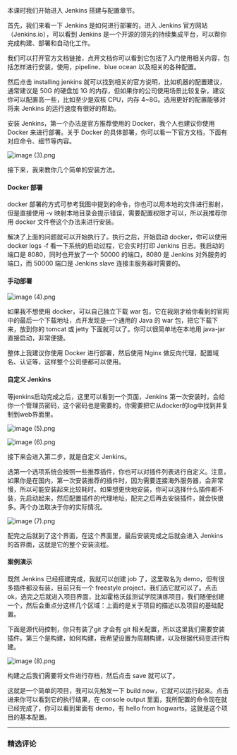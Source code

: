 <p>本课时我们开始进入 Jenkins 搭建与配置章节。</p>
<p>首先，我们来看一下 Jenkins 是如何进行部署的，进入 Jenkins 官方网站（Jenkins.io），可以看到 Jenkins 是一个开源的领先的持续集成平台，可以帮你完成构建、部署和自动化工作。</p>
<p>我们可以打开官方文档链接，点开文档你可以看到它包括了入门使用相关内容，包括怎样进行安装，使用，pipeline、blue ocean 以及相关的各种配置。</p>
<p>然后点击 installing jenkins 就可以找到相关的官方说明，比如机器的配置建议，通常建议是 50G 的硬盘加 1G 的内存，但如果你的公司使用场景比较复杂，建议你可以配置高一些，比如至少是双核 CPU，内存 4~8G。选用更好的配置能够对将来 Jenkins 的运行速度有很好的帮助。</p>
<p>安装 Jenkins，第一个办法是官方推荐使用的 Docker，我个人也建议你使用 Docker 来进行部署。关于 Docker 的具体部署，你可以看一下官方文档，下面有对应命令、细节等内容。</p>
<p><img src="https://s0.lgstatic.com/i/image/M00/0A/C5/Ciqc1F6-byKALv2EAAR1VSL27rM786.png" alt="image (3).png"></p>
<p>接下来，我来教你几个简单的安装方法。</p>
<h4>Docker 部署</h4>
<p>docker 部署的方式可参考我图中提到的命令，你也可以用本地的文件进行影射，但是直接使用 -v 映射本地目录会提示错误，需要配置权限才可以，所以我推荐你用 docker 文件卷这个办法来进行安装。</p>
<p>解决了上面的问题就可以开始执行了。执行之后，开始启动 docker，你可以使用 docker  logs -f  看一下系统的启动过程，它会实时打印 Jenkins 日志。我启动的端口是 8080，同时也开放了一个 50000 的端口，8080 是 Jenkins 对外服务的端口，而 50000 端口是 Jenkins slave 连接主服务器时需要的。</p>
<h4>手动部署</h4>
<p><img src="https://s0.lgstatic.com/i/image/M00/0A/C5/Ciqc1F6-bzmAauztAAHn5CtWGbQ563.png" alt="image (4).png"></p>
<p>如果我不想使用 docker，可以自己独立下载 war 包，它在我刚才给你看到的官网中的最后一个下载地址，点开发现是一个通用的 Java 的 war 包，把它下载下来，放到你的 tomcat 或 jetty 下面就可以了。你可以很简单地在本地用 java-jar 直接启动，非常便捷。</p>
<p>整体上我建议你使用 Docker 进行部署，然后使用 Nginx 做反向代理，配置域名、认证等，这样整个公司便都可以使用。</p>
<h4>自定义 Jenkins</h4>
<p>等jenkins启动完成之后，这里可以看到一个页面，Jenkins 第一次安装时，会给你一个管理员密码，这个密码也是需要的，你需要把它从docker的log中找到并复制到web界面里。</p>
<p><img src="https://s0.lgstatic.com/i/image/M00/0A/C5/CgqCHl6-b0SARPOEAAFPx1Xi2IY790.png" alt="image (5).png"></p>
<p><img src="https://s0.lgstatic.com/i/image/M00/0A/C5/Ciqc1F6-b02AMJb7AAGfo97c2I8514.png" alt="image (6).png"></p>
<p>接下来会进入第二步，就是自定义 Jenkins。</p>
<p>选第一个选项系统会按照一些推荐插件，你也可以对插件列表进行自定义。注意，如果你是在国内，第一次安装推荐的插件时，因为需要连接海外服务器，会非常慢，所以可能安装起来比较耗时。如果想更快地安装，你可以选择什么插件都不装，先启动起来，然后配置插件的代理地址，配完之后再去安装插件，就会快很多。两个办法取决于你的实际情况。</p>
<p><img src="https://s0.lgstatic.com/i/image/M00/0A/C5/Ciqc1F6-b1yARPpFAAGQtQWZq-0515.png" alt="image (7).png"></p>
<p>配完之后就到了这个界面，在这个界面里，最后安装完成之后就会进入 Jenkins 的首界面，这就是它的整个安装流程。</p>
<h4>案例演示</h4>
<p>既然 Jenkins 已经搭建完成，我就可以创建 job 了，这里取名为 demo，但有很多插件都没有装，目前只有一个 freestyle project，我们选它就可以了。点击 ok，选完之后就进入项目界面，比如霍格沃兹测试学院演练项目，我们随便创建一个，然后会重点分这样几个区域：上面的是关于项目的描述以及项目的基础配置。</p>
<p>下面是源代码控制，你只有装了git 才会有 git 相关配置，所以这里我们需要安装插件。第三个是构建，如何构建，我希望设置为周期构建，以及根据代码变进行构建。</p>
<p><img src="https://s0.lgstatic.com/i/image/M00/0A/C5/Ciqc1F6-b2WAe1vsAABljoYJtk4105.png" alt="image (8).png"></p>
<p>构建之后我们需要将文件进行存档，然后点击 save 就可以了。</p>
<p>这就是一个简单的项目，我可以先触发一下 build now，它就可以运行起来。点击进来你可以看到它的执行结果，在 console output 里面，我所配置的命令现在就已经完成了，你可以看到里面有 demo，有 hello from hogwarts，这就是这个项目的基本配置。</p>

---

### 精选评论


